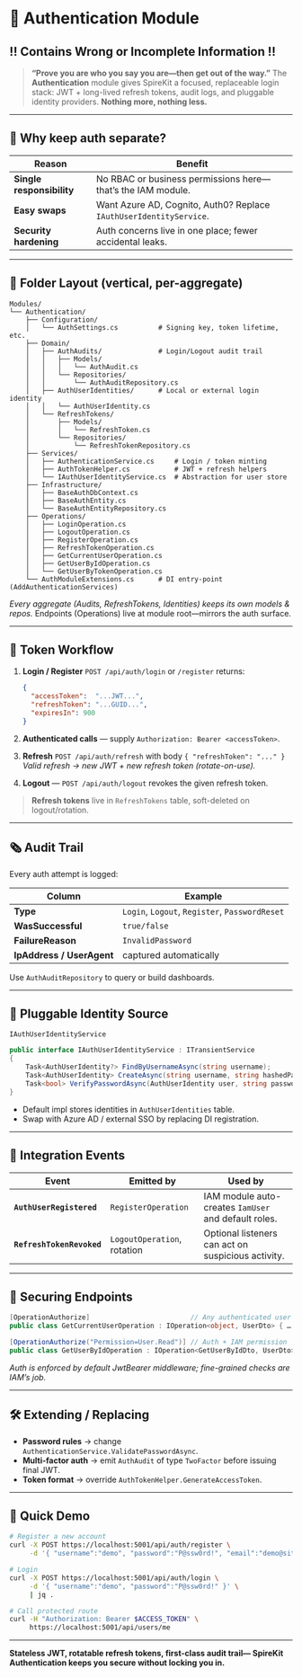 ﻿# 🔐 Authentication Module

## ‼️ Contains Wrong or Incomplete Information ‼️

> **“Prove you are who you say you are—then get out of the way.”**
> The **Authentication** module gives SpireKit a focused, replaceable login stack: JWT + long-lived refresh tokens, audit logs, and pluggable identity providers.
> **Nothing more, nothing less.**

---

## 🚩 Why keep auth separate?

| Reason                    | Benefit                                                            |
| ------------------------- | ------------------------------------------------------------------ |
| **Single responsibility** | No RBAC or business permissions here—that’s the IAM module.        |
| **Easy swaps**            | Want Azure AD, Cognito, Auth0? Replace `IAuthUserIdentityService`. |
| **Security hardening**    | Auth concerns live in one place; fewer accidental leaks.           |

---

## 📂 Folder Layout (vertical, per-aggregate)

```
Modules/
└── Authentication/
    ├── Configuration/
    │   └── AuthSettings.cs          # Signing key, token lifetime, etc.
    ├── Domain/
    │   ├── AuthAudits/              # Login/Logout audit trail
    │   │   ├── Models/
    │   │   │   └── AuthAudit.cs
    │   │   └── Repositories/
    │   │       └── AuthAuditRepository.cs
    │   ├── AuthUserIdentities/      # Local or external login identity
    │   │   └── AuthUserIdentity.cs
    │   └── RefreshTokens/
    │       ├── Models/
    │       │   └── RefreshToken.cs
    │       └── Repositories/
    │           └── RefreshTokenRepository.cs
    ├── Services/
    │   ├── AuthenticationService.cs     # Login / token minting
    │   ├── AuthTokenHelper.cs           # JWT + refresh helpers
    │   └── IAuthUserIdentityService.cs  # Abstraction for user store
    ├── Infrastructure/
    │   ├── BaseAuthDbContext.cs
    │   ├── BaseAuthEntity.cs
    │   └── BaseAuthEntityRepository.cs
    ├── Operations/
    │   ├── LoginOperation.cs
    │   ├── LogoutOperation.cs
    │   ├── RegisterOperation.cs
    │   ├── RefreshTokenOperation.cs
    │   ├── GetCurrentUserOperation.cs
    │   ├── GetUserByIdOperation.cs
    │   └── GetUserByTokenOperation.cs
    └── AuthModuleExtensions.cs      # DI entry-point (AddAuthenticationServices)
```

*Every aggregate (Audits, RefreshTokens, Identities) keeps its own models & repos.*
Endpoints (Operations) live at module root—mirrors the auth surface.

---

## 🔑 Token Workflow

1. **Login / Register**
   `POST /api/auth/login` or `/register` returns:

   ```json
   {
     "accessToken":  "...JWT...",
     "refreshToken": "...GUID...",
     "expiresIn": 900
   }
   ```
2. **Authenticated calls** — supply `Authorization: Bearer <accessToken>`.
3. **Refresh**
   `POST /api/auth/refresh` with body `{ "refreshToken": "..." }`
   *Valid refresh → new JWT + new refresh token (rotate-on-use).*
4. **Logout** — `POST /api/auth/logout` revokes the given refresh token.

> **Refresh tokens** live in `RefreshTokens` table, soft-deleted on logout/rotation.

---

## 🗞️ Audit Trail

Every auth attempt is logged:

| Column                    | Example                                        |
| ------------------------- | ---------------------------------------------- |
| **Type**                  | `Login`, `Logout`, `Register`, `PasswordReset` |
| **WasSuccessful**         | `true/false`                                   |
| **FailureReason**         | `InvalidPassword`                              |
| **IpAddress / UserAgent** | captured automatically                         |

Use `AuthAuditRepository` to query or build dashboards.

---

## 🔌 Pluggable Identity Source

`IAuthUserIdentityService`

```csharp
public interface IAuthUserIdentityService : ITransientService
{
    Task<AuthUserIdentity?> FindByUsernameAsync(string username);
    Task<AuthUserIdentity> CreateAsync(string username, string hashedPassword, string email);
    Task<bool> VerifyPasswordAsync(AuthUserIdentity user, string password);
}
```

* Default impl stores identities in `AuthUserIdentities` table.
* Swap with Azure AD / external SSO by replacing DI registration.

---

## 📡 Integration Events

| Event                     | Emitted by                  | Used by                                              |
| ------------------------- | --------------------------- | ---------------------------------------------------- |
| **`AuthUserRegistered`**  | `RegisterOperation`         | IAM module auto-creates `IamUser` and default roles. |
| **`RefreshTokenRevoked`** | `LogoutOperation`, rotation | Optional listeners can act on suspicious activity.   |

---

## 🔐 Securing Endpoints

```csharp
[OperationAuthorize]                         // Any authenticated user
public class GetCurrentUserOperation : IOperation<object, UserDto> { … }

[OperationAuthorize("Permission=User.Read")] // Auth + IAM permission
public class GetUserByIdOperation : IOperation<GetUserByIdDto, UserDto> { … }
```

*Auth is enforced by default JwtBearer middleware; fine-grained checks are IAM’s job.*

---

## 🛠️ Extending / Replacing

* **Password rules** → change `AuthenticationService.ValidatePasswordAsync`.
* **Multi-factor auth** → emit `AuthAudit` of type `TwoFactor` before issuing final JWT.
* **Token format** → override `AuthTokenHelper.GenerateAccessToken`.

---

## 🏁 Quick Demo

```bash
# Register a new account
curl -X POST https://localhost:5001/api/auth/register \
     -d '{ "username":"demo", "password":"P@ssw0rd!", "email":"demo@site.com" }'

# Login
curl -X POST https://localhost:5001/api/auth/login \
     -d '{ "username":"demo", "password":"P@ssw0rd!" }' \
     | jq .

# Call protected route
curl -H "Authorization: Bearer $ACCESS_TOKEN" \
     https://localhost:5001/api/users/me
```

---

**Stateless JWT, rotatable refresh tokens, first-class audit trail—
SpireKit Authentication keeps you secure without locking you in.**
